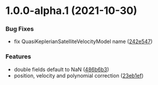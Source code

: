 # 1.0.0-alpha.1 (2021-10-30)


### Bug Fixes

* fix QuasiKeplerianSatelliteVelocityModel name ([242e547](https://github.com/giulioscattolin/satellite/commit/242e547c489265643c8721e0c310d7afdaa4941f))


### Features

* double fields default to NaN ([486b6b3](https://github.com/giulioscattolin/satellite/commit/486b6b35078e7f560ce5aabb2f40364af9025a12))
* position, velocity and polynomial correction ([23eb1ef](https://github.com/giulioscattolin/satellite/commit/23eb1ef612a389a1b1acf20e6ba166fefeabbb28))
